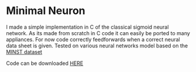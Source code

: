 # Minimal Neuron


I made a simple implementation in C of the classical sigmoid neural network. As its made from scratch in C code it can easily be ported to many appliances.
For now code correctly feedforwards when a correct neural data sheet is given. Tested on various neural networks model based on the [MINST dataset](http://yann.lecun.com/exdb/mnist/)  

Code can be downloaded [HERE](https://github.com/rattata2me/minimalneuron)



